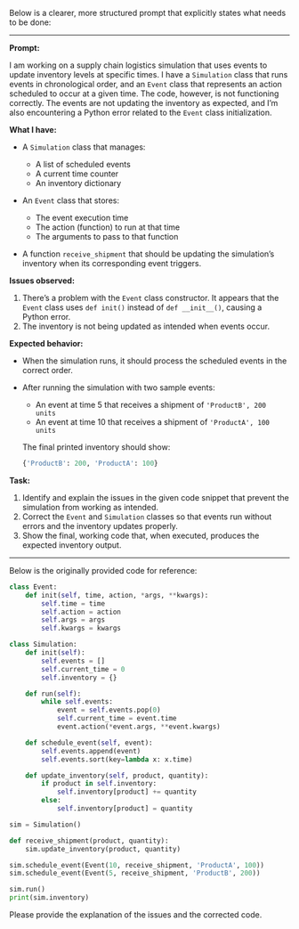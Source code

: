 Below is a clearer, more structured prompt that explicitly states what needs to be done:

---

**Prompt:**

I am working on a supply chain logistics simulation that uses events to update inventory levels at specific times. I have a `Simulation` class that runs events in chronological order, and an `Event` class that represents an action scheduled to occur at a given time. The code, however, is not functioning correctly. The events are not updating the inventory as expected, and I’m also encountering a Python error related to the `Event` class initialization.

**What I have:**

- A `Simulation` class that manages:
  - A list of scheduled events
  - A current time counter
  - An inventory dictionary

- An `Event` class that stores:
  - The event execution time
  - The action (function) to run at that time
  - The arguments to pass to that function

- A function `receive_shipment` that should be updating the simulation’s inventory when its corresponding event triggers.

**Issues observed:**
1. There’s a problem with the `Event` class constructor. It appears that the `Event` class uses `def init()` instead of `def __init__()`, causing a Python error.
2. The inventory is not being updated as intended when events occur.

**Expected behavior:**
- When the simulation runs, it should process the scheduled events in the correct order.
- After running the simulation with two sample events:
  - An event at time 5 that receives a shipment of `'ProductB', 200 units`
  - An event at time 10 that receives a shipment of `'ProductA', 100 units`

  The final printed inventory should show:
  ```python
  {'ProductB': 200, 'ProductA': 100}
  ```

**Task:**
1. Identify and explain the issues in the given code snippet that prevent the simulation from working as intended.
2. Correct the `Event` and `Simulation` classes so that events run without errors and the inventory updates properly.
3. Show the final, working code that, when executed, produces the expected inventory output.

---

Below is the originally provided code for reference:

```python
class Event:
    def init(self, time, action, *args, **kwargs):
        self.time = time
        self.action = action
        self.args = args
        self.kwargs = kwargs

class Simulation:
    def init(self):
        self.events = []
        self.current_time = 0
        self.inventory = {}

    def run(self):
        while self.events:
            event = self.events.pop(0)
            self.current_time = event.time
            event.action(*event.args, **event.kwargs)

    def schedule_event(self, event):
        self.events.append(event)
        self.events.sort(key=lambda x: x.time)

    def update_inventory(self, product, quantity):
        if product in self.inventory:
            self.inventory[product] += quantity
        else:
            self.inventory[product] = quantity

sim = Simulation()

def receive_shipment(product, quantity):
    sim.update_inventory(product, quantity)

sim.schedule_event(Event(10, receive_shipment, 'ProductA', 100))
sim.schedule_event(Event(5, receive_shipment, 'ProductB', 200))

sim.run()
print(sim.inventory)
```

Please provide the explanation of the issues and the corrected code.